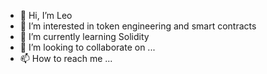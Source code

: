 - 👋 Hi, I’m Leo
- 👀 I’m interested in token engineering and smart contracts
- 🌱 I’m currently learning Solidity
- 💞️ I’m looking to collaborate on ...
- 📫 How to reach me ...

<!---
leng0597/leng0597 is a ✨ special ✨ repository because its `README.md` (this file) appears on your GitHub profile.
You can click the Preview link to take a look at your changes.
--->
